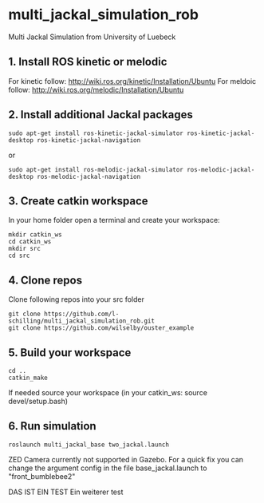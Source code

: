 # multi_jackal_simulation_rob
Multi Jackal Simulation from University of Luebeck

## 1. Install ROS kinetic or melodic
For kinetic follow: http://wiki.ros.org/kinetic/Installation/Ubuntu
For meldoic follow: http://wiki.ros.org/melodic/Installation/Ubuntu
## 2. Install additional Jackal packages
```
sudo apt-get install ros-kinetic-jackal-simulator ros-kinetic-jackal-desktop ros-kinetic-jackal-navigation
```
or
```
sudo apt-get install ros-melodic-jackal-simulator ros-melodic-jackal-desktop ros-melodic-jackal-navigation
```

## 3. Create catkin workspace
In your home folder open a terminal and create your workspace:
```
mkdir catkin_ws
cd catkin_ws
mkdir src
cd src
```

## 4. Clone repos
Clone following repos into your src folder
```
git clone https://github.com/l-schilling/multi_jackal_simulation_rob.git
git clone https://github.com/wilselby/ouster_example
```

## 5. Build your workspace
```
cd ..
catkin_make
```

If needed source your workspace (in your catkin_ws: source devel/setup.bash)

## 6. Run simulation
```
roslaunch multi_jackal_base two_jackal.launch
```


ZED Camera currently not supported in Gazebo.
For a quick fix you can change the argument config in the file base_jackal.launch to "front_bumblebee2" 

DAS IST EIN TEST
Ein weiterer test

